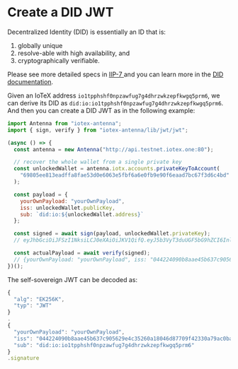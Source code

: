 # Create a DID JWT

Decentralized Identity \(DID\) is essentially an ID that is:

1. globally unique
2. resolve-able with high availability, and
3. cryptographically verifiable.

Please see more detailed specs in [IIP-7 ](https://github.com/iotexproject/iips/blob/master/iip-7.md)and you can learn more in the [DID documentation](../../reference/ioctl-cli-reference/decentralized-identity.md).

Given an IoTeX address `io1tpphshf0npzawfug7g4dhrzwkzepfkwgq5prm6`, we can derive its DID as `did:io:io1tpphshf0npzawfug7g4dhrzwkzepfkwgq5prm6`. And then you can create a DID JWT as in the following example:

```javascript
import Antenna from "iotex-antenna";
import { sign, verify } from "iotex-antenna/lib/jwt/jwt";

(async () => {
  const antenna = new Antenna("http://api.testnet.iotex.one:80");

  // recover the whole wallet from a single private key
  const unlockedWallet = antenna.iotx.accounts.privateKeyToAccount(
    "69805ee813eadffa8fae53d0e6063e5fbf6a6e0fb9e90f6eaad7bc67f3d6c4bd"
  );

  const payload = {
    yourOwnPayload: "yourOwnPayload",
    iss: unlockedWallet.publicKey,
    sub: `did:io:${unlockedWallet.address}`
  };

  const signed = await sign(payload, unlockedWallet.privateKey);
  // eyJhbGciOiJFSzI1NksiLCJ0eXAiOiJKV1QifQ.eyJ5b3VyT3duUGF5bG9hZCI6InlvdXJPd25QYXlsb2FkIiwiaXNzIjoiMDQ0MjI0MDkwYjhhYWU0NWI2MzdjOTA1NjI5ZTRjMzUyNjBhMTgwNDZkODc3MDlmNDIzMzBhNzlhYzBiYWFmMzc4NWU2NjkxNWQyZjRmZjdiMzgwYTVkNDA5NGYyZWFhM2YyYjc4MDE2YjI3OTIwOWRhYmZhY2Q3NGYxMDI2Y2QwMiIsInN1YiI6ImRpZDppbzppbzF0cHBoc2hmMG5wemF3ZnVnN2c0ZGhyendremVwZmt3Z3E1cHJtNiJ9.FK3R09_C99kvTPb-f56cvXGjkl8wd8auHBJJ2iqljAopuZhk8cg2_Wji8Gi30Q19jonMoQTYpMVREFmxw3d_DQA

  const actualPayload = await verify(signed);
  // {yourOwnPayload: "yourOwnPayload", iss: "044224090b8aae45b637c905629e4c35260a18046d87709f42…380a5d4094f2eaa3f2b78016b279209dabfacd74f1026cd02", sub: "did:io:io1tpphshf0npzawfug7g4dhrzwkzepfkwgq5prm6"}
})();
```

The self-sovereign JWT can be decoded as:

```javascript
{
  "alg": "EK256K",
  "typ": "JWT"
}
.
{
  "yourOwnPayload": "yourOwnPayload",
  "iss": "044224090b8aae45b637c905629e4c35260a18046d87709f42330a79ac0baaf3785e66915d2f4ff7b380a5d4094f2eaa3f2b78016b279209dabfacd74f1026cd02",
  "sub": "did:io:io1tpphshf0npzawfug7g4dhrzwkzepfkwgq5prm6"
}
.signature
```


